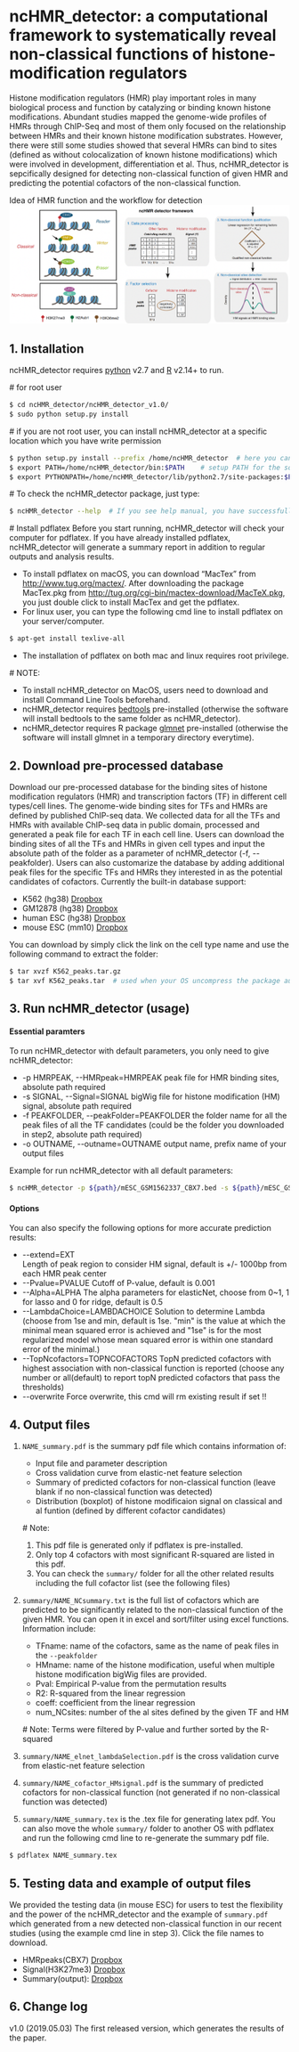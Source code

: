 # ncHMR_detector: a computational framework to systematically reveal non-classical functions of histone-modification regulators

Histone modification regulators (HMR) play important roles in many biological process and function by catalyzing or binding known histone modifications. Abundant studies mapped the genome-wide profiles of HMRs through ChIP-Seq and most of them only focused on the relationship between HMRs and their known histone modification substrates. However, there were still some studies showed that several HMRs can bind to  sites (defined as without colocalization of known histone modifications) which were involved in development, differentiation et al. Thus, ncHMR_detector is sepcifically designed for detecting non-classical function of given HMR and predicting the potential cofactors of the non-classical function.

Idea of HMR function and the workflow for detection
![GitHub Logo](image/workflow.png)

## 1. Installation
ncHMR_detector requires [python](https://www.python.org) v2.7 and [R](https://www.r-project.org) v2.14+ to run.

\# for root user
```sh
$ cd ncHMR_detector/ncHMR_detector_v1.0/
$ sudo python setup.py install  
```
\# if you are not root user, you can install ncHMR_detector at a specific location which you have write permission
```sh
$ python setup.py install --prefix /home/ncHMR_detector  # here you can replace “/home/ncHMR_detector” with any location 
$ export PATH=/home/ncHMR_detector/bin:$PATH    # setup PATH for the software
$ export PYTHONPATH=/home/ncHMR_detector/lib/python2.7/site-packages:$PYTHONPATH    # setup PYTHONPATH for module import
```
\# To check the ncHMR_detector package, just type:
```sh
$ ncHMR_detector --help  # If you see help manual, you have successfully installed the ncHMR_detector
```
\# Install pdflatex 
Before you start running, ncHMR_detector will check your computer for pdflatex. If you have already installed pdflatex, ncHMR_detector will generate a summary report in addition to regular outputs and analysis results.
- To install pdflatex on macOS, you can download “MacTex” from http://www.tug.org/mactex/. After downloading the package MacTex.pkg from http://tug.org/cgi-bin/mactex-download/MacTeX.pkg, you just double click to install MacTex and get the pdflatex.
- For linux user, you can type the following cmd line to install pdflatex on your server/computer.
```sh
$ apt-get install texlive-all
```
- The installation of pdflatex on both mac and linux requires root privilege.


\# NOTE: 
- To install ncHMR_detector on MacOS, users need to download and install Command Line Tools beforehand.
- ncHMR_detector requires [bedtools](https://github.com/arq5x/bedtools2/) pre-installed (otherwise the software will install bedtools to the same folder as ncHMR_detector).
- ncHMR_detector requires R package [glmnet](https://cran.r-project.org/web/packages/glmnet/index.html) pre-installed (otherwise the software will install glmnet in a temporary directory everytime).


## 2. Download pre-processed database
Download our pre-processed database for the binding sites of histone modification regulators (HMR) and transcription factors (TF) in different cell types/cell lines. The genome-wide binding sites for TFs and HMRs are defined by published ChIP-seq data. We collected data for all the TFs and HMRs with available ChIP-seq data in public domain, processed and generated a peak file for each TF in each cell line. Users can download the binding sites of all the TFs and HMRs in given cell types and input the absolute path of the folder as a parameter of ncHMR_detector (-f, --peakfolder). Users can also customarize the database by adding additional peak files for the specific TFs and HMRs they interested in as the potential candidates of cofactors. Currently the built-in database support: 
- K562 (hg38) 
[Dropbox](https://www.dropbox.com/s/8wvnvzqz6xdf81h/K562_peaks.tar.gz?dl=0) 
- GM12878 (hg38) 
[Dropbox](https://www.dropbox.com/s/uxhor96sd61afv9/GM12878_peaks.tar.gz?dl=0) 
- human ESC (hg38) 
[Dropbox](https://www.dropbox.com/s/rrw908zvn895vx4/hESC_peaks.tar.gz?dl=0) 
- mouse ESC (mm10) 
[Dropbox](https://www.dropbox.com/s/j6m07xaxilvg7v4/mESC_peaks.tar.gz?dl=0) 

You can download by simply click the link on the cell type name and use the following command to extract the folder:
```sh
$ tar xvzf K562_peaks.tar.gz
$ tar xvf K562_peaks.tar  # used when your OS uncompress the package automatically
```

## 3. Run ncHMR_detector (usage)
#### Essential paramters
To run ncHMR_detector with default parameters, you only need to give ncHMR_detector:
-   -p HMRPEAK, --HMRpeak=HMRPEAK
peak file for HMR binding sites, absolute path required
-   -s SIGNAL, --Signal=SIGNAL
bigWig file for histone modification (HM) signal, absolute path required
-   -f PEAKFOLDER, --peakFolder=PEAKFOLDER
the folder name for all the peak files of all the TF candidates (could be the folder you downloaded in step2, absolute path required)
-   -o OUTNAME, --outname=OUTNAME
output name, prefix name of your output files 

Example for run ncHMR_detector with all default parameters:
```sh
$ ncHMR_detector -p ${path}/mESC_GSM1562337_CBX7.bed -s ${path}/mESC_GSM1399500_H3K27me3.bw -f ${path}/mESC_peaks/ -o mESC_GSM1562337_CBX7
```

#### Options
You can also specify the following options for more accurate prediction results:
-  -\-extend=EXT         
Length of peak region to consider HM signal, default is +/- 1000bp from each HMR peak center
-  -\-Pvalue=PVALUE
Cutoff of P-value, default is 0.001
-  -\-Alpha=ALPHA
The alpha parameters for elasticNet, choose from 0~1, 1 for lasso and 0 for ridge, default is 0.5
-  -\-LambdaChoice=LAMBDACHOICE
Solution to determine Lambda (choose from 1se and min, default is 1se. "min" is the value at which the minimal mean squared error is achieved and "1se" is for the most regularized model whose mean squared error is within one standard error of the minimal.)
-  -\-TopNcofactors=TOPNCOFACTORS
TopN predicted cofactors with highest association with non-classical function is reported (choose any number or all(default) to report topN predicted cofactors that pass the thresholds)
-  -\-overwrite
Force overwrite, this cmd will rm existing result if set !!

## 4. Output files
1. `NAME_summary.pdf` is the summary pdf file which contains information of:
     - Input file and parameter description
     - Cross validation curve from elastic-net feature selection
     - Summary of predicted cofactors for non-classical function (leave blank if no non-classical function was detected)
     - Distribution (boxplot) of histone modificaion signal on classical and al funtion (defined by different cofactor candidates)

    \# Note: 
    1. This pdf file is generated only if pdflatex is pre-installed. 
    2. Only top 4 cofactors with most significant R-squared are listed in this pdf.
    3. You can check the `summary/` folder for all the other related results including the full cofactor list (see the following files)


2. `summary/NAME_NCsummary.txt` is the full list of cofactors which are predicted to be significantly related to the non-classical function of the given HMR. You can open it in excel and sort/filter using excel functions. Information include:
    - TFname: name of the cofactors, same as the name of peak files in the `--peakfolder`
    - HMname: name of the histone modification, useful when multiple histone modification bigWig files are provided. 
    - Pval: Empirical P-value from the permutation results
    - R2: R-squared from the linear regression
    - coeff: coefficient from the linear regression
    - num_NCsites: number of the al sites defined by the given TF and HM
    
    \# Note: Terms were filtered by P-value and further sorted by the R-squared

3. `summary/NAME_elnet_lambdaSelection.pdf` is the cross validation curve from elastic-net feature selection
4. `summary/NAME_cofactor_HMsignal.pdf` is the summary of predicted cofactors for non-classical function (not generated if no non-classical function was detected)
5. `summary/NAME_summary.tex` is the .tex file for generating latex pdf. You can also move the whole `summary/` folder to another OS with pdflatex and run the following cmd line to re-generate the summary pdf file. 
```sh
$ pdflatex NAME_summary.tex
```

## 5. Testing data and example of output files
We provided the testing data (in mouse ESC) for users to test the flexibility and the power of the ncHMR_detector and the example of `summary.pdf` which generated from a new detected non-classical function in our recent studies (using the example cmd line in step 3). Click the file names to download. 
- HMRpeaks(CBX7)
[Dropbox](https://www.dropbox.com/s/1kkow0nnmtkinv1/mESC_GSM1562337_CBX7.bed?dl=0)
- Signal(H3K27me3) 
[Dropbox](https://www.dropbox.com/s/c5h9qf3qvetfe2s/mESC_GSM1399500_H3K27me3.bw?dl=0)
- Summary(output): 
[Dropbox](https://www.dropbox.com/s/cagfxfhdjq2hksg/mESC_GSM1562337_CBX7_summary.pdf?dl=0)


## 6. Change log
v1.0 (2019.05.03) The first released version, which generates the results of the paper.



